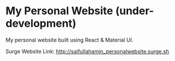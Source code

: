 # My Personal Website (under-development) 

My personal website built using React & Material UI.

Surge Website Link: http://saifullahamin_personalwebsite.surge.sh
